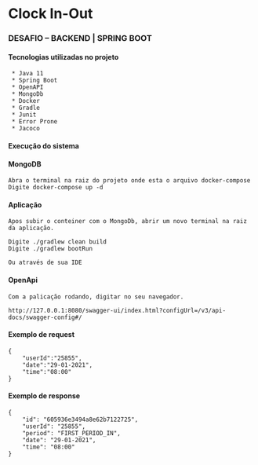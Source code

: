 # Clock In-Out

### DESAFIO – BACKEND | SPRING BOOT

#### Tecnologias utilizadas no projeto
``` 
 * Java 11
 * Spring Boot
 * OpenAPI
 * MongoDb
 * Docker
 * Gradle
 * Junit
 * Error Prone
 * Jacoco
``` 

#### Execução do sistema

#### MongoDB
```  
Abra o terminal na raiz do projeto onde esta o arquivo docker-compose
Digite docker-compose up -d
``` 

#### Aplicação
``` 
Apos subir o conteiner com o MongoDb, abrir um novo terminal na raiz da aplicação.

Digite ./gradlew clean build
Digite ./gradlew bootRun

Ou através de sua IDE
```  

#### OpenApi
```
Com a palicação rodando, digitar no seu navegador.

http://127.0.0.1:8080/swagger-ui/index.html?configUrl=/v3/api-docs/swagger-config#/
``` 

#### Exemplo de request
```
{
    "userId":"25855",
    "date":"29-01-2021",
    "time":"08:00"
}
```

#### Exemplo de response
```
{
    "id": "605936e3494a8e62b7122725",
    "userId": "25855",
    "period": "FIRST_PERIOD_IN",
    "date": "29-01-2021",
    "time": "08:00"
}
```


